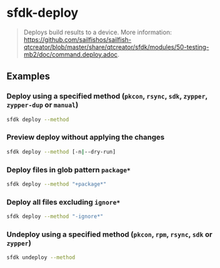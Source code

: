 # sfdk-deploy

> Deploys build results to a device. More information: <https://github.com/sailfishos/sailfish-qtcreator/blob/master/share/qtcreator/sfdk/modules/50-testing-mb2/doc/command.deploy.adoc>.

## Examples

### Deploy using a specified method (`pkcon`, `rsync`, `sdk`, `zypper`, `zypper-dup` or `manual`)

```bash
sfdk deploy --method
```

### Preview deploy without applying the changes

```bash
sfdk deploy --method [-n|--dry-run]
```

### Deploy files in glob pattern `package*`

```bash
sfdk deploy --method "+package*"
```

### Deploy all files excluding `ignore*`

```bash
sfdk deploy --method "-ignore*"
```

### Undeploy using a specified method (`pkcon`, `rpm`, `rsync`, `sdk` or `zypper`)

```bash
sfdk undeploy --method
```
